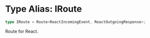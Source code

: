 # Type Alias: IRoute

```ts
type IRoute = Route<ReactIncomingEvent, ReactOutgoingResponse>;
```

Route for React.
